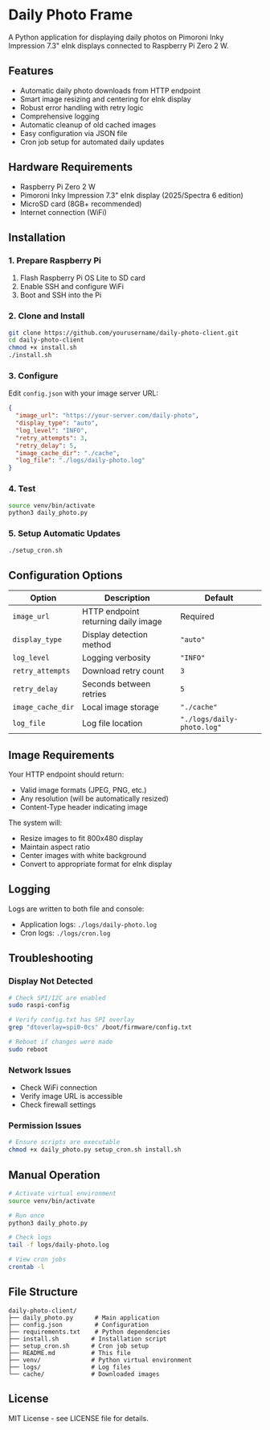 # Daily Photo Frame

A Python application for displaying daily photos on Pimoroni Inky Impression 7.3" eInk displays connected to Raspberry Pi Zero 2 W.

## Features

- Automatic daily photo downloads from HTTP endpoint
- Smart image resizing and centering for eInk display
- Robust error handling with retry logic
- Comprehensive logging
- Automatic cleanup of old cached images
- Easy configuration via JSON file
- Cron job setup for automated daily updates

## Hardware Requirements

- Raspberry Pi Zero 2 W
- Pimoroni Inky Impression 7.3" eInk display (2025/Spectra 6 edition)
- MicroSD card (8GB+ recommended)
- Internet connection (WiFi)

## Installation

### 1. Prepare Raspberry Pi

1. Flash Raspberry Pi OS Lite to SD card
2. Enable SSH and configure WiFi
3. Boot and SSH into the Pi

### 2. Clone and Install

```bash
git clone https://github.com/yourusername/daily-photo-client.git
cd daily-photo-client
chmod +x install.sh
./install.sh
```

### 3. Configure

Edit `config.json` with your image server URL:

```json
{
  "image_url": "https://your-server.com/daily-photo",
  "display_type": "auto",
  "log_level": "INFO",
  "retry_attempts": 3,
  "retry_delay": 5,
  "image_cache_dir": "./cache",
  "log_file": "./logs/daily-photo.log"
}
```

### 4. Test

```bash
source venv/bin/activate
python3 daily_photo.py
```

### 5. Setup Automatic Updates

```bash
./setup_cron.sh
```

## Configuration Options

| Option | Description | Default |
|--------|-------------|---------|
| `image_url` | HTTP endpoint returning daily image | Required |
| `display_type` | Display detection method | `"auto"` |
| `log_level` | Logging verbosity | `"INFO"` |
| `retry_attempts` | Download retry count | `3` |
| `retry_delay` | Seconds between retries | `5` |
| `image_cache_dir` | Local image storage | `"./cache"` |
| `log_file` | Log file location | `"./logs/daily-photo.log"` |

## Image Requirements

Your HTTP endpoint should return:
- Valid image formats (JPEG, PNG, etc.)
- Any resolution (will be automatically resized)
- Content-Type header indicating image

The system will:
- Resize images to fit 800x480 display
- Maintain aspect ratio
- Center images with white background
- Convert to appropriate format for eInk display

## Logging

Logs are written to both file and console:
- Application logs: `./logs/daily-photo.log`
- Cron logs: `./logs/cron.log`

## Troubleshooting

### Display Not Detected
```bash
# Check SPI/I2C are enabled
sudo raspi-config

# Verify config.txt has SPI overlay
grep "dtoverlay=spi0-0cs" /boot/firmware/config.txt

# Reboot if changes were made
sudo reboot
```

### Network Issues
- Check WiFi connection
- Verify image URL is accessible
- Check firewall settings

### Permission Issues
```bash
# Ensure scripts are executable
chmod +x daily_photo.py setup_cron.sh install.sh
```

## Manual Operation

```bash
# Activate virtual environment
source venv/bin/activate

# Run once
python3 daily_photo.py

# Check logs
tail -f logs/daily-photo.log

# View cron jobs
crontab -l
```

## File Structure

```
daily-photo-client/
├── daily_photo.py      # Main application
├── config.json         # Configuration
├── requirements.txt    # Python dependencies
├── install.sh         # Installation script
├── setup_cron.sh      # Cron job setup
├── README.md          # This file
├── venv/              # Python virtual environment
├── logs/              # Log files
└── cache/             # Downloaded images
```

## License

MIT License - see LICENSE file for details.